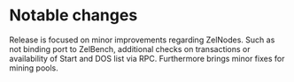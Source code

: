 Notable changes
===============

Release is focused on minor improvements regarding ZelNodes.
Such as not binding port to ZelBench, additional checks on transactions or availability of Start and DOS list via RPC.
Furthermore brings minor fixes for mining pools.